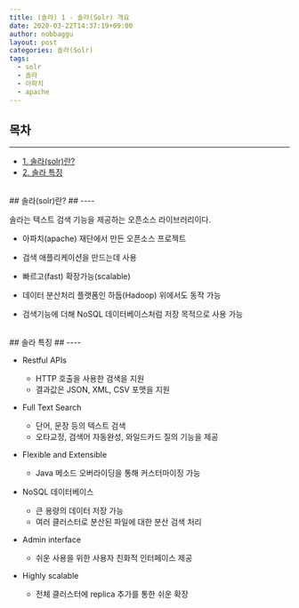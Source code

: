 ```yaml
---
title: (솔라) 1 - 솔라(Solr) 개요
date: 2020-03-22T14:37:19+09:00
author: nobbaggu
layout: post
categories: 솔라(Solr)
tags:
  - solr
  - 솔라
  - 아파치
  - apache
---
```


## 목차 ##
---
- [1. 솔라(solr)란?](#1)
- [2. 솔라 특징](#2)

<br>
<a name="1"/>
## 솔라(solr)란? ##
----

솔라는 텍스트 검색 기능을 제공하는 오픈소스 라이브러리이다.

+ 아파치(apache) 재단에서 만든 오픈소스 프로젝트

+ 검색 애플리케이션을 만드는데 사용

+ 빠르고(fast) 확장가능(scalable)

+ 데이터 분산처리 플랫폼인 하둡(Hadoop) 위에서도 동작 가능

+ 검색기능에 더해 NoSQL 데이터베이스처럼 저장 목적으로 사용 가능

<br>
<a name="2"/>
## 솔라 특징 ##
----

+ Restful APIs
	+ HTTP 호출을 사용한 검색을 지원
	+ 결과값은 JSON, XML, CSV 포맷을 지원
	
+ Full Text Search
	+ 단어, 문장 등의 텍스트 검색
	+ 오타교정, 검색어 자동완성, 와일드카드 질의 기능을 제공
	
+ Flexible and Extensible
	+ Java 메소드 오버라이딩을 통해 커스터마이징 가능
	
+ NoSQL 데이터베이스
	+ 큰 용량의 데이터 저장 가능
	+ 여러 클러스터로 분산된 파일에 대한 분산 검색 처리
	
+ Admin interface
	+ 쉬운 사용을 위한 사용자 친화적 인터페이스 제공
	
+ Highly scalable
	+ 전체 클러스터에 replica 추가를 통한 쉬운 확장